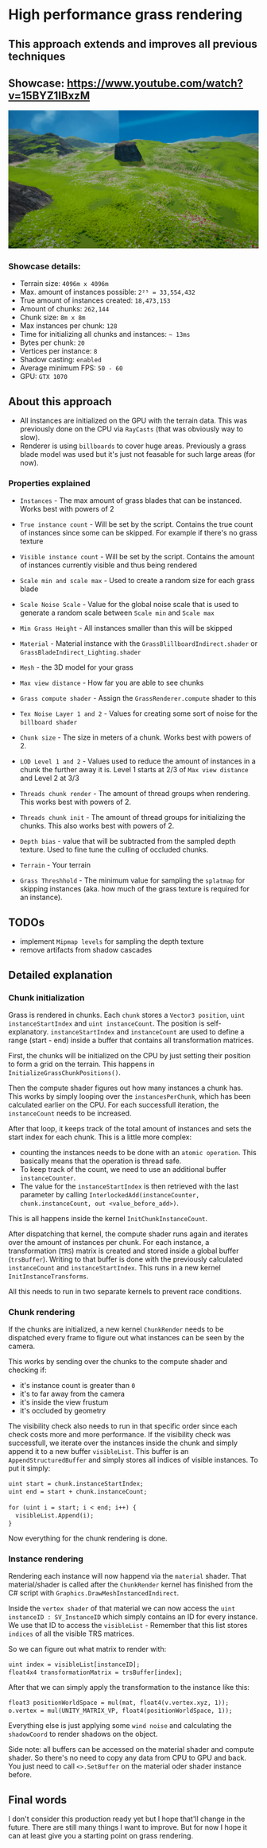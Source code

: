 # High performance grass rendering
## This approach extends and improves all previous techniques

## Showcase: https://www.youtube.com/watch?v=15BYZ1IBxzM
![Alt text](../Screenshots/Highperformance_preview.png?raw=true "")

### Showcase details:
- Terrain size: `4096m x 4096m`
- Max. amount of instances possible: `2²⁵ = 33,554,432`
- True amount of instances created:  `18,473,153`
- Amount of chunks: `262,144`
- Chunk size: `8m x 8m`
- Max instances per chunk: `128`
- Time for initializing all chunks and instances: `~ 13ms`
- Bytes per chunk: `20`
- Vertices per instance: `8`
- Shadow casting: `enabled`
- Average minimum FPS: `50 - 60`
- GPU: `GTX 1070`

## About this approach
- All instances are initialized on the GPU with the terrain data. This was previously done on the CPU via `RayCasts` (that was obviously way to slow).
- Renderer is using `billboards` to cover huge areas. Previously a grass blade model was used but it's just not feasable for such large areas (for now).

 
### Properties explained
- `Instances` - The max amount of grass blades that can be instanced. Works best with powers of 2
- `True instance count` - Will be set by the script. Contains the true count of instances since some can be skipped. For example if there's no grass texture
- `Visible instance count` - Will be set by the script. Contains the amount of instances currently visible and thus being rendered
- `Scale min and scale max` - Used to create a random size for each grass blade
- `Scale Noise Scale` - Value for the global noise scale that is used to generate a random scale between `Scale min` and `Scale max`
- `Min Grass Height` - All instances smaller than this will be skipped
- `Material` - Material instance with the `GrassBlillboardIndirect.shader` or `GrassBladeIndirect_Lighting.shader`
- `Mesh` - the 3D model for your grass
- `Max view distance` - How far you are able to see chunks
- `Grass compute shader` - Assign the `GrassRenderer.compute` shader to this
- `Tex Noise Layer 1 and 2` - Values for creating some sort of noise for the `billboard shader`
- `Chunk size` - The size in meters of a chunk. Works best with powers of 2.
- `LOD Level 1 and 2` - Values used to reduce the amount of instances in a chunk the further away it is. Level 1 starts at 2/3 of `Max view distance` and Level 2 at 3/3 
- `Threads chunk render` - The amount of thread groups when rendering. This works best with powers of 2.
- `Threads chunk init` - The amount of thread groups for initializing the chunks. This also works best with powers of 2.
- `Depth bias` - value that will be subtracted from the sampled depth texture. Used to fine tune the culling of occluded chunks.

- `Terrain` - Your terrain
- `Grass Threshhold` - The minimum value for sampling the `splatmap` for skipping instances (aka. how much of the grass texture is required for an instance). 

## TODOs
- implement `Mipmap levels` for sampling the depth texture
- remove artifacts from shadow cascades


## Detailed explanation

### Chunk initialization
Grass is rendered in chunks. Each `chunk` stores a `Vector3 position`, `uint instanceStartIndex` and `uint instanceCount`. The position is self-explanatory.
`instanceStartIndex` and `instanceCount` are used to define a range (start - end) inside a buffer that contains all transformation matrices.

First, the chunks will be initialized on the CPU by just setting their position to form a grid on the terrain. This happens in `InitializeGrassChunkPositions()`.

Then the compute shader figures out how many instances a chunk has.
This works by simply looping over the `instancesPerChunk`, which has been calculated earlier on the CPU. For each successfull iteration, the `instanceCount` needs to be increased.

After that loop, it keeps track of the total amount of instances and sets the start index for each chunk. This is a little more complex:
- counting the instances needs to be done with an `atomic operation`. This basically means that the operation is thread safe.
- To keep track of the count, we need to use an additional buffer `instanceCounter`.
- The value for the `instanceStartIndex` is then retrieved with the last parameter by calling `InterlockedAdd(instanceCounter, chunk.instanceCount, out <value_before_add>)`.

This is all happens inside the kernel `InitChunkInstanceCount`.


After dispatching that kernel, the compute shader runs again and iterates over the amount of instances per chunk. For each instance, a transformation (`TRS`) matrix is created and stored inside a global buffer (`trsBuffer`). Writing to that buffer is done with the previously calculated `instanceCount` and `instanceStartIndex`.
This runs in a new kernel `InitInstanceTransforms`.

All this needs to run in two separate kernels to prevent race conditions.

### Chunk rendering

If the chunks are initialized, a new kernel `ChunkRender` needs to be dispatched every frame to figure out what instances can be seen by the camera.

This works by sending over the chunks to the compute shader and checking if:
- it's instance count is greater than `0`
- it's to far away from the camera
- it's inside the view frustum
- it's occluded by geometry

The visibility check also needs to run in that specific order since each check costs more and more performance.
If the visibility check was successfull, we iterate over the instances inside the chunk and simply append it to a new buffer `visibleList`. This buffer is an `AppendStructuredBuffer` and simply stores all indices of visible instances. To put it simply:

```
uint start = chunk.instanceStartIndex;
uint end = start + chunk.instanceCount;

for (uint i = start; i < end; i++) {
  visibleList.Append(i);
}
```

Now everything for the chunk rendering is done.

### Instance rendering

Rendering each instance will now happend via the `material` shader. That material/shader is called after the `ChunkRender` kernel has finished from the C# script with `Graphics.DrawMeshInstancedIndirect`.

Inside the `vertex shader` of that material we can now access the `uint instanceID : SV_InstanceID` which simply contains an ID for every instance. We use that ID to access the `visibleList` - Remember that this list stores `indices` of all the visible TRS matrices.

So we can figure out what matrix to render with:
```
uint index = visibleList[instanceID];
float4x4 transformationMatrix = trsBuffer[index];
```
After that we can simply apply the transformation to the instance like this:
```
float3 positionWorldSpace = mul(mat, float4(v.vertex.xyz, 1));
o.vertex = mul(UNITY_MATRIX_VP, float4(positionWorldSpace, 1));
```

Everything else is just applying some `wind noise` and calculating the `shadowCoord` to render shadows on the object.

Side note: all buffers can be accessed on the material shader and compute shader. So there's no need to copy any data from CPU to GPU and back. You just need to call `<>.SetBuffer` on the material oder shader instance before. 


## Final words
I don't consider this production ready yet but I hope that'll change in the future. There are still many things I want to improve.
But for now I hope it can at least give you a starting point on grass rendering.
